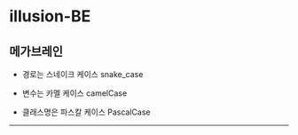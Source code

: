 # illusion-BE
메가브레인
---------------------------------------------


+ 경로는 스네이크 케이스
    snake_case 


+ 변수는 카멜 케이스
    camelCase


+ 클래스명은 파스칼 케이스
    PascalCase


---------------------------------------------
